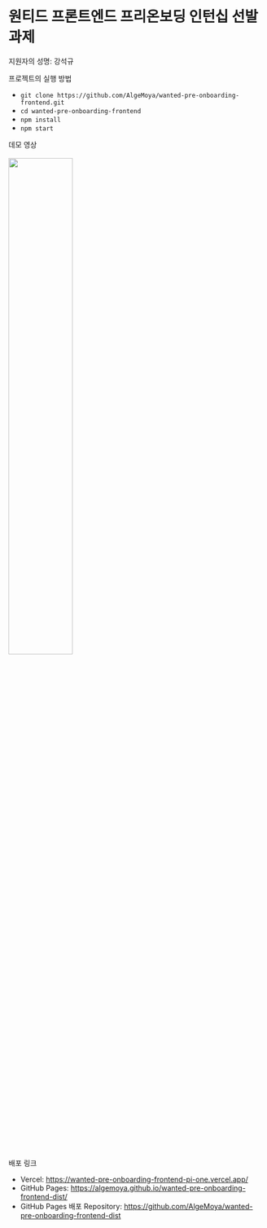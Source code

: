 # 원티드 프론트엔드 프리온보딩 인턴십 선발과제

지원자의 성명: 강석규

프로젝트의 실행 방법
- `git clone https://github.com/AlgeMoya/wanted-pre-onboarding-frontend.git`
- `cd wanted-pre-onboarding-frontend`
- `npm install`
- `npm start`

데모 영상
<br />
<br />
<img src="https://github.com/AlgeMoya/wanted-pre-onboarding-frontend/assets/8746067/17da9a00-28f8-41a1-ac48-dd097cbc0ebd" width=50%/>

배포 링크
- Vercel: https://wanted-pre-onboarding-frontend-pi-one.vercel.app/
- GitHub Pages: https://algemoya.github.io/wanted-pre-onboarding-frontend-dist/
- GitHub Pages 배포 Repository: https://github.com/AlgeMoya/wanted-pre-onboarding-frontend-dist
